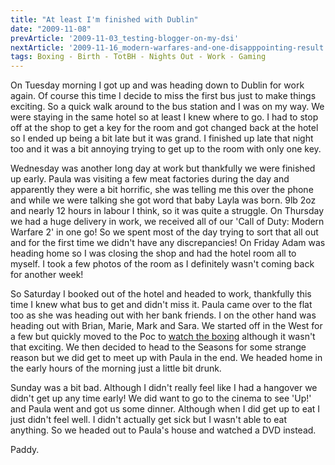 ```yaml
---
title: "At least I'm finished with Dublin"
date: "2009-11-08"
prevArticle: '2009-11-03_testing-blogger-on-my-dsi'
nextArticle: '2009-11-16_modern-warfares-and-one-disapppointing-result'
tags: Boxing - Birth - TotBH - Nights Out - Work - Gaming
---
```

On Tuesday morning I got up and was heading down to Dublin for work again. Of course this time I decide to miss the first bus just to make things exciting. So a quick walk around to the bus station and I was on my way. We were staying in the same hotel so at least I knew where to go. I had to stop off at the shop to get a key for the room and got changed back at the hotel so I ended up being a bit late but it was grand. I finished up late that night too and it was a bit annoying trying to get up to the room with only one key.

Wednesday was another long day at work but thankfully we were finished up early. Paula was visiting a few meat factories during the day and apparently they were a bit horrific, she was telling me this over the phone and while we were talking she got word that baby Layla was born. 9lb 2oz and nearly 12 hours in labour I think, so it was quite a struggle. On Thursday we had a huge delivery in work, we received all of our 'Call of Duty: Modern Warfare 2' in one go! So we spent most of the day trying to sort that all out and for the first time we didn't have any discrepancies! On Friday Adam was heading home so I was closing the shop and had the hotel room all to myself. I took a few photos of the room as I definitely wasn't coming back for another week!

So Saturday I booked out of the hotel and headed to work, thankfully this time I knew what bus to get and didn't miss it. Paula came over to the flat too as she was heading out with her bank friends. I on the other hand was heading out with Brian, Marie, Mark and Sara. We started off in the West for a few but quickly moved to the Poc to [watch the boxing](http://www.rte.ie/sport/boxing/2009/1108/hayed_valuev.html) although it wasn't that exciting. We then decided to head to the Seasons for some strange reason but we did get to meet up with Paula in the end. We headed home in the early hours of the morning just a little bit drunk.

Sunday was a bit bad. Although I didn't really feel like I had a hangover we didn't get up any time early! We did want to go to the cinema to see 'Up!' and Paula went and got us some dinner. Although when I did get up to eat I just didn't feel well. I didn't actually get sick but I wasn't able to eat anything. So we headed out to Paula's house and watched a DVD instead.

Paddy.